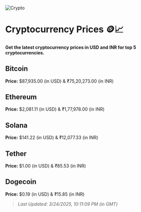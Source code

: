
![Crypto](https://www.techguide.com.au/wp-content/uploads/2020/11/crypto3.jpeg)

# Cryptocurrency Prices 🪙📈

#### Get the latest cryptocurrency prices in USD and INR for top 5 cryptocurrencies.

## Bitcoin

**Price:** $87,935.00 (in USD) & ₹75,20,273.00 (in INR)

## Ethereum

**Price:** $2,081.11 (in USD) & ₹1,77,978.00 (in INR)

## Solana

**Price:** $141.22 (in USD) & ₹12,077.33 (in INR)

## Tether

**Price:** $1.00 (in USD) & ₹85.53 (in INR)

## Dogecoin

**Price:** $0.19 (in USD) & ₹15.85 (in INR)

> _Last Updated: 3/24/2025, 10:11:09 PM (in GMT)_

